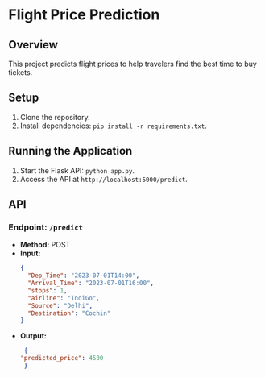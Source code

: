 
# Flight Price Prediction

## Overview
This project predicts flight prices to help travelers find the best time to buy tickets.

## Setup
1. Clone the repository.
2. Install dependencies: `pip install -r requirements.txt`.

## Running the Application
1. Start the Flask API: `python app.py`.
2. Access the API at `http://localhost:5000/predict`.

## API
### Endpoint: `/predict`
- **Method:** POST
- **Input:**
  ```json
  {
    "Dep_Time": "2023-07-01T14:00",
    "Arrival_Time": "2023-07-01T16:00",
    "stops": 1,
    "airline": "IndiGo",
    "Source": "Delhi",
    "Destination": "Cochin"
  }
- **Output:**
  ```json 
   {
  "predicted_price": 4500
   }

